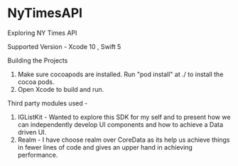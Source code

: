 # NyTimesAPI
Exploring NY Times API


Supported Version - Xcode 10 , Swift 5

Building the Projects

1. Make sure cocoapods are installed. Run "pod install" at ./ to install the cocoa pods.
2. Open Xcode to build and run.


Third party modules used -

1. IGListKit - Wanted to explore this SDK for my self and to present how we can independently develop UI components and how to achieve a Data driven UI. 
2. Realm - I have choose realm over CoreData as its help us achieve things in fewer lines of code and gives an upper hand in achieving performance.
